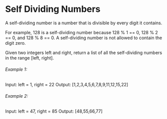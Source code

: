 # Self Dividing Numbers

A self-dividing number is a number that is divisible by every digit it contains.

For example, 128 is a self-dividing number because 128 % 1 == 0, 128 % 2 == 0, and 128 % 8 == 0.
A self-dividing number is not allowed to contain the digit zero.

Given two integers left and right, return a list of all the self-dividing numbers in the range [left, right].

###### Example 1:

Input: left = 1, right = 22
Output: [1,2,3,4,5,6,7,8,9,11,12,15,22]

###### Example 2:

Input: left = 47, right = 85
Output: [48,55,66,77]